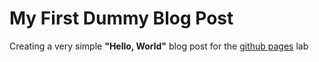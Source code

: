 # My First Dummy Blog Post
Creating a very simple **"Hello, World"** blog post for the [github pages](https://lab.github.com/githubtraining/github-pages) lab
